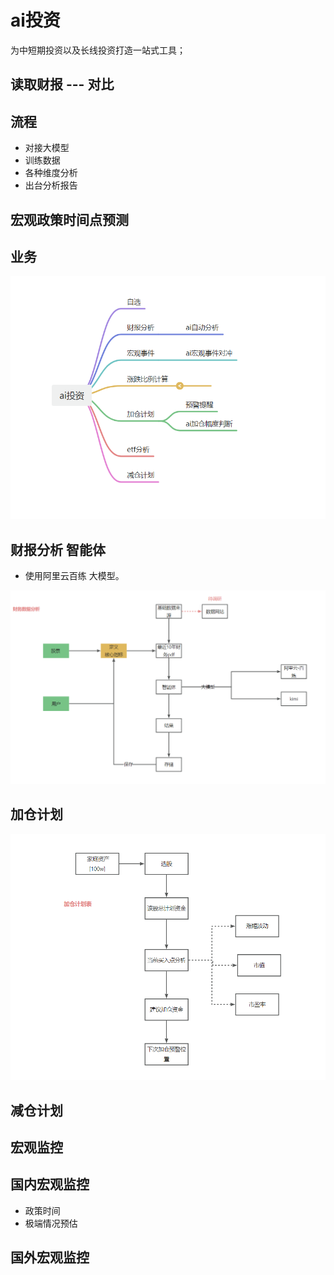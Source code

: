 #  ai投资
为中短期投资以及长线投资打造一站式工具；


## 读取财报 --- 对比

## 流程
* 对接大模型
* 训练数据
* 各种维度分析
* 出台分析报告

## 宏观政策时间点预测



##  业务

![业务导图.png](doc/img/业务导图.png)


## 财报分析 智能体

* 使用阿里云百练 大模型。

![财务分析数据流程.png](doc/img/财务分析数据流程.png)


## 加仓计划
![加仓计划.png](doc/img/加仓计划.png)

## 减仓计划


## 宏观监控

## 国内宏观监控
 * 政策时间
 * 极端情况预估

## 国外宏观监控


